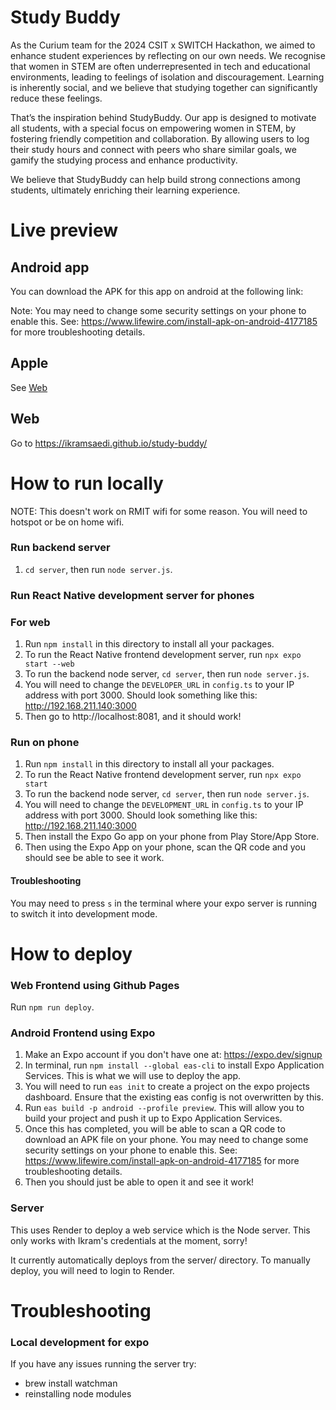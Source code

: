 # Study Buddy

As the Curium team for the 2024 CSIT x SWITCH Hackathon, we aimed to enhance student experiences by reflecting on our own needs. We recognise that women in STEM are often underrepresented in tech and educational environments, leading to feelings of isolation and discouragement. Learning is inherently social, and we believe that studying together can significantly reduce these feelings.

That’s the inspiration behind StudyBuddy. Our app is designed to motivate all students, with a special focus on empowering women in STEM, by fostering friendly competition and collaboration. By allowing users to log their study hours and connect with peers who share similar goals, we gamify the studying process and enhance productivity.

We believe that StudyBuddy can help build strong connections among students, ultimately enriching their learning experience.

# Live preview

## Android app

You can download the APK for this app on android at the following link:

Note: You may need to change some security settings on your phone to enable this. See: https://www.lifewire.com/install-apk-on-android-4177185 for more troubleshooting details.

## Apple

See [Web](#web)

## Web

Go to https://ikramsaedi.github.io/study-buddy/

# How to run locally

NOTE: This doesn't work on RMIT wifi for some reason. You will need to hotspot or be on home wifi.

### Run backend server

1. `cd server`, then run `node server.js`.

### Run React Native development server for phones

### For web

1. Run `npm install` in this directory to install all your packages.
2. To run the React Native frontend development server, run `npx expo start --web`
3. To run the backend node server, `cd server`, then run `node server.js`.
4. You will need to change the `DEVELOPER_URL` in `config.ts` to your IP address with port 3000. Should look something like this: http://192.168.211.140:3000
5. Then go to http://localhost:8081, and it should work!

### Run on phone

1. Run `npm install` in this directory to install all your packages.
2. To run the React Native frontend development server, run `npx expo start`
3. To run the backend node server, `cd server`, then run `node server.js`.
4. You will need to change the `DEVELOPMENT_URL` in `config.ts` to your IP address with port 3000. Should look something like this: http://192.168.211.140:3000
5. Then install the Expo Go app on your phone from Play Store/App Store.
6. Then using the Expo App on your phone, scan the QR code and you should see be able to see it work.

#### Troubleshooting

You may need to press `s` in the terminal where your expo server is running to switch it into development mode.

# How to deploy

### Web Frontend using Github Pages

Run `npm run deploy`.

### Android Frontend using Expo

1. Make an Expo account if you don't have one at: https://expo.dev/signup
2. In terminal, run `npm install --global eas-cli` to install Expo Application Services. This is what we will use to deploy the app.
3. You will need to run `eas init` to create a project on the expo projects dashboard. Ensure that the existing eas config is not overwritten by this.
4. Run `eas build -p android --profile preview`. This will allow you to build your project and push it up to Expo Application Services.
5. Once this has completed, you will be able to scan a QR code to download an APK file on your phone. You may need to change some security settings on your phone to enable this. See: https://www.lifewire.com/install-apk-on-android-4177185 for more troubleshooting details.
6. Then you should just be able to open it and see it work!

### Server

This uses Render to deploy a web service which is the Node server. This only works with Ikram's credentials at the moment, sorry!

It currently automatically deploys from the server/ directory. To manually deploy, you will need to login to Render.

# Troubleshooting

### Local development for expo

If you have any issues running the server try:

- brew install watchman
- reinstalling node modules
